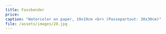 ```yaml
---
title: Fassbender
price:
caption: "Watercolor on paper, 19x19cm <br> (Passepartout: 30x30cm)"  
file: /assets/images/28.jpg
---
```


